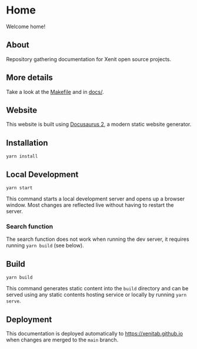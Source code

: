 # Home

Welcome home!

## About

Repository gathering documentation for Xenit open source projects.

## More details

Take a look at the [Makefile](Makefile) and in [docs/](docs/).

## Website

This website is built using [Docusaurus 2](https://v2.docusaurus.io/), a modern static website generator.

## Installation

```console
yarn install
```

## Local Development

```console
yarn start
```

This command starts a local development server and opens up a browser window. Most changes are reflected live without having to restart the server.

### Search function

The search function does not work when running the dev server, it requires running `yarn build` (see below).

## Build

```console
yarn build
```

This command generates static content into the `build` directory and can be served using any static contents hosting service or locally by running `yarn serve`.

## Deployment

This documentation is deployed automatically to https://xenitab.github.io when changes are merged to the `main` branch.
